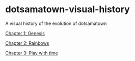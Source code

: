 # dotsamatown-visual-history
A visual history of the evolution of dotsamatown

[Chapter 1: Genesis](chapter1.md)

[Chapter 2: Rainbows](chapter2.md)

[Chapter 3: Play with time](chapter3.md)